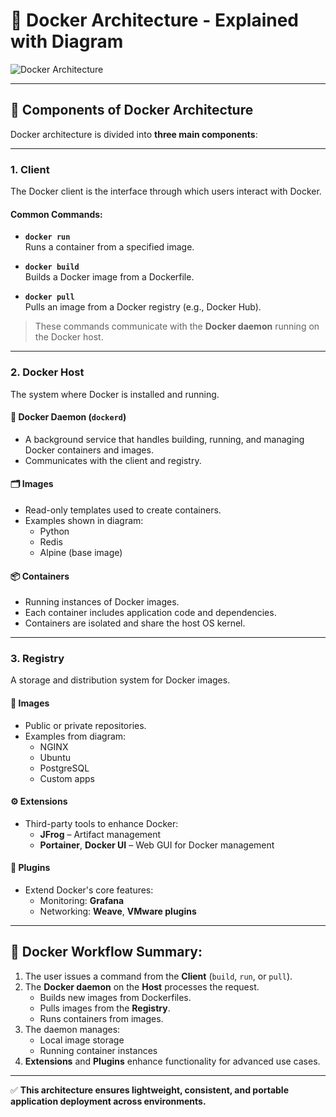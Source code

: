 # 🐳 Docker Architecture - Explained with Diagram

![Docker Architecture](path/to/your/image.png) <!-- Replace with your actual image path -->

---

## 🔹 Components of Docker Architecture

Docker architecture is divided into **three main components**:

---

### 1. **Client**

The Docker client is the interface through which users interact with Docker.

#### Common Commands:
- **`docker run`**  
  Runs a container from a specified image.

- **`docker build`**  
  Builds a Docker image from a Dockerfile.

- **`docker pull`**  
  Pulls an image from a Docker registry (e.g., Docker Hub).

> These commands communicate with the **Docker daemon** running on the Docker host.

---

### 2. **Docker Host**

The system where Docker is installed and running.

#### 🔧 Docker Daemon (`dockerd`)
- A background service that handles building, running, and managing Docker containers and images.
- Communicates with the client and registry.

#### 🗂️ Images
- Read-only templates used to create containers.
- Examples shown in diagram:
  - Python
  - Redis
  - Alpine (base image)

#### 📦 Containers
- Running instances of Docker images.
- Each container includes application code and dependencies.
- Containers are isolated and share the host OS kernel.

---

### 3. **Registry**

A storage and distribution system for Docker images.

#### 🔄 Images
- Public or private repositories.
- Examples from diagram:
  - NGINX
  - Ubuntu
  - PostgreSQL
  - Custom apps

#### ⚙️ Extensions
- Third-party tools to enhance Docker:
  - **JFrog** – Artifact management
  - **Portainer**, **Docker UI** – Web GUI for Docker management

#### 🔌 Plugins
- Extend Docker's core features:
  - Monitoring: **Grafana**
  - Networking: **Weave**, **VMware plugins**

---

## 🔁 Docker Workflow Summary:

1. The user issues a command from the **Client** (`build`, `run`, or `pull`).
2. The **Docker daemon** on the **Host** processes the request.
   - Builds new images from Dockerfiles.
   - Pulls images from the **Registry**.
   - Runs containers from images.
3. The daemon manages:
   - Local image storage
   - Running container instances
4. **Extensions** and **Plugins** enhance functionality for advanced use cases.

---

✅ **This architecture ensures lightweight, consistent, and portable application deployment across environments.**


